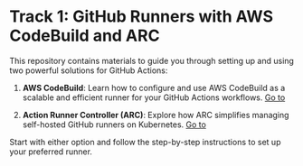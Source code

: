 # Track 1: GitHub Runners with AWS CodeBuild and ARC

This repository contains materials to guide you through setting up and using two powerful solutions for GitHub Actions:

1. **AWS CodeBuild**: Learn how to configure and use AWS CodeBuild as a scalable and efficient runner for your GitHub Actions workflows. [Go to ](./GitHub-Runners/aws-codeBuild/1-codebuild-github-integration.md)

2. **Action Runner Controller (ARC)**: Explore how ARC simplifies managing self-hosted GitHub runners on Kubernetes. [Go to](./GitHub-Runners/arc/1-Install-arc.md)

Start with either option and follow the step-by-step instructions to set up your preferred runner.
